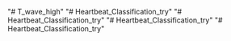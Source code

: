 "# T_wave_high" 
"# Heartbeat_Classification_try" 
"# Heartbeat_Classification_try" 
"# Heartbeat_Classification_try" 
"# Heartbeat_Classification_try" 
